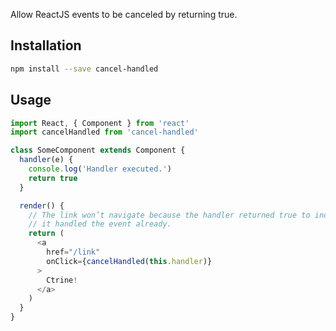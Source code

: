 Allow ReactJS events to be canceled by returning true.

## Installation

```sh
npm install --save cancel-handled
```

## Usage

```js
import React, { Component } from 'react'
import cancelHandled from 'cancel-handled'

class SomeComponent extends Component {
  handler(e) {
    console.log('Handler executed.')
    return true
  }

  render() {
    // The link won’t navigate because the handler returned true to indicate that
    // it handled the event already.
    return (
      <a
        href="/link"
        onClick={cancelHandled(this.handler)}
      >
        Ctrine!
      </a>
    )
  }
}
```
